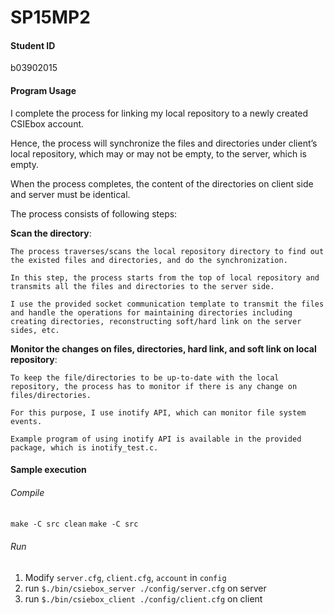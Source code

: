 # SP15MP2
#### Student ID
b03902015


#### Program Usage
I complete the process for linking my local repository to a newly created CSIEbox account.

Hence, the process will synchronize the files and directories under client’s local repository, which may or may not be empty, to the server, which is empty.

When the process completes, the content of the directories on client side and server must be identical.

The process consists of following steps:

**Scan the directory**:
```
The process traverses/scans the local repository directory to find out the existed files and directories, and do the synchronization. 

In this step, the process starts from the top of local repository and transmits all the files and directories to the server side.

I use the provided socket communication template to transmit the files and handle the operations for maintaining directories including creating directories, reconstructing soft/hard link on the server sides, etc.
```
**Monitor the changes on files, directories, hard link, and soft link on local repository**:
```
To keep the file/directories to be up-to-date with the local repository, the process has to monitor if there is any change on files/directories.

For this purpose, I use inotify API, which can monitor file system events.

Example program of using inotify API is available in the provided package, which is inotify_test.c.
```


#### Sample execution
###### Compile  
`make -C src clean`
`make -C src`


###### Run  
1. Modify `server.cfg`, `client.cfg`, `account` in `config`
2. run `$./bin/csiebox_server ./config/server.cfg` on server
3. run `$./bin/csiebox_client ./config/client.cfg` on client


